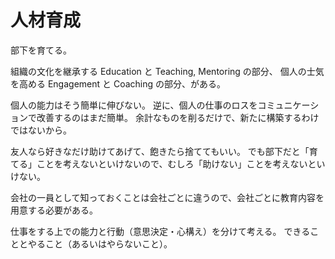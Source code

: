 # 人材育成

部下を育てる。

組織の文化を継承する Education と Teaching, Mentoring の部分、
個人の士気を高める Engagement と Coaching の部分、がある。

個人の能力はそう簡単に伸びない。
逆に、個人の仕事のロスをコミュニケーションで改善するのはまだ簡単。
余計なものを削るだけで、新たに構築するわけではないから。

友人なら好きなだけ助けてあげて、飽きたら捨ててもいい。
でも部下だと「育てる」ことを考えないといけないので、むしろ「助けない」ことを考えないといけない。

会社の一員として知っておくことは会社ごとに違うので、会社ごとに教育内容を用意する必要がある。

仕事をする上での能力と行動（意思決定・心構え）を分けて考える。
できることとやること（あるいはやらないこと）。

